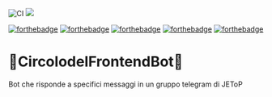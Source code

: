 ![CI](https://github.com/thanzex/CircolodelFrontendBot/actions/workflows/main.yml/badge.svg)
![](https://img.shields.io/badge/Simone-Is%20Lord-blue)


[![forthebadge](https://forthebadge.com/images/badges/gluten-free.svg)](https://forthebadge.com)
[![forthebadge](https://forthebadge.com/images/badges/it-works-why.svg)](https://forthebadge.com)
[![forthebadge](https://forthebadge.com/images/badges/0-percent-optimized.svg)](https://forthebadge.com)
[![forthebadge](https://forthebadge.com/images/badges/makes-people-smile.svg)](https://forthebadge.com)
[![forthebadge](https://forthebadge.com/images/badges/uses-badges.svg)](https://forthebadge.com)
# 🙏CircolodelFrontendBot🙏

Bot che risponde a specifici messaggi in un gruppo telegram di JEToP
